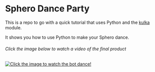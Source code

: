 # Sphero Dance Party

This is a repo to go with a quick tutorial that uses Python and the [kulka](https://github.com/karol-szuster/kulka) module.

It shows you how to use Python to make your Sphero dance.

###### Click the image below to watch a video of the final product

[![Click the image to watch the bot dance!](http://img.youtube.com/vi/t5y3bnRRH_4/0.jpg)](http://www.youtube.com/watch?v=t5y3bnRRH_4)

